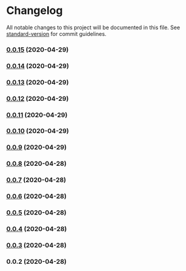 # Changelog

All notable changes to this project will be documented in this file. See [standard-version](https://github.com/conventional-changelog/standard-version) for commit guidelines.

### [0.0.15](https://github.com/mnao305/webextension-typescript-template/compare/v0.0.14...v0.0.15) (2020-04-29)

### [0.0.14](https://github.com/mnao305/webextension-typescript-template/compare/v0.0.13...v0.0.14) (2020-04-29)

### [0.0.13](https://github.com/mnao305/webextension-typescript-template/compare/v0.0.12...v0.0.13) (2020-04-29)

### [0.0.12](https://github.com/mnao305/webextension-typescript-template/compare/v0.0.11...v0.0.12) (2020-04-29)

### [0.0.11](https://github.com/mnao305/webextension-typescript-template/compare/v0.0.10...v0.0.11) (2020-04-29)

### [0.0.10](https://github.com/mnao305/webextension-typescript-template/compare/v0.0.9...v0.0.10) (2020-04-29)

### [0.0.9](https://github.com/mnao305/webextension-typescript-template/compare/v0.0.8...v0.0.9) (2020-04-29)

### [0.0.8](https://github.com/mnao305/webextension-typescript-template/compare/v0.0.7...v0.0.8) (2020-04-28)

### [0.0.7](https://github.com/mnao305/webextension-typescript-template/compare/v0.0.6...v0.0.7) (2020-04-28)

### [0.0.6](https://github.com/mnao305/webextension-typescript-template/compare/v0.0.5...v0.0.6) (2020-04-28)

### [0.0.5](https://github.com/mnao305/webextension-typescript-template/compare/v0.0.4...v0.0.5) (2020-04-28)

### [0.0.4](https://github.com/mnao305/webextension-typescript-template/compare/v0.0.3...v0.0.4) (2020-04-28)

### [0.0.3](https://github.com/mnao305/webextension-typescript-template/compare/v0.0.2...v0.0.3) (2020-04-28)

### 0.0.2 (2020-04-28)
